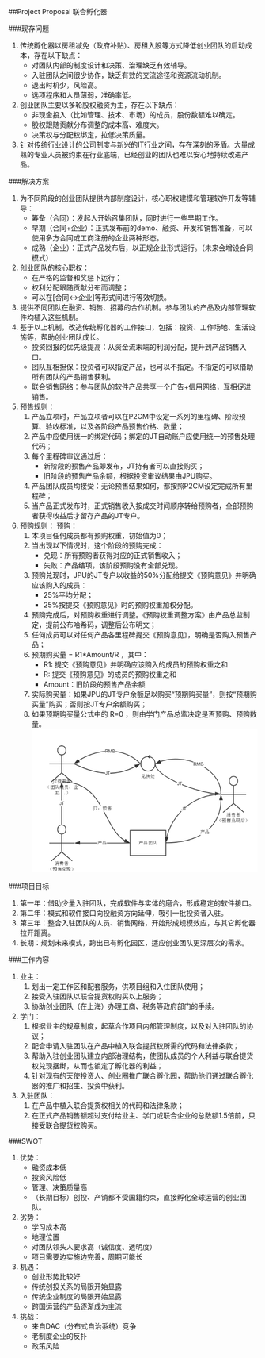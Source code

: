 ##Project Proposal
联合孵化器

###现存问题
1. 传统孵化器以房租减免（政府补贴）、房租入股等方式降低创业团队的启动成本，存在以下缺点：
	* 对团队内部的制度设计和决策、治理缺乏有效辅导。
	* 入驻团队之间很少协作，缺乏有效的交流途径和资源流动机制。
	* 退出时机少，风险高。
	* 选项程序和人员薄弱，准确率低。
2. 创业团队主要以多轮股权融资为主，存在以下缺点：
	* 非现金投入（比如管理、技术、市场）的成员，股份数额难以确定。
	* 股权跟随贡献分布调整的成本高、难度大。
	* 决策权与分配权绑定，拉低决策质量。
3. 针对传统行业设计的公司制度与新兴的IT行业之间，存在深刻的矛盾。大量成熟的专业人员被约束在行业底端，已经创业的团队也难以安心地持续改进产品。

###解决方案
1. 为不同阶段的创业团队提供内部制度设计，核心职权建模和管理软件开发等辅导：
	* 筹备（合同）：发起人开始召集团队，同时进行一些早期工作。
	* 早期（合同+企业）：正式发布前的demo、融资、开发和销售准备，可以使用多方合同或工商注册的企业两种形态。
	* 成熟（企业）：正式产品发布后，以正规企业形式运行。（未来会增设合同模式）
2. 创业团队的核心职权：
	* 在严格的监督和奖惩下运行；
	* 权利分配跟随贡献分布而调整；
	* 可以在[合同<->企业]等形式间进行等效切换。
3. 提供不同团队在融资、销售、招募的合作机制。参与团队的产品及内部管理软件均植入这些机制。
4. 基于以上机制，改造传统孵化器的工作接口，包括：投资、工作场地、生活设施等，帮助创业团队成长。
	* 投资回报的优先级提高：从资金流末端的利润分配，提升到产品销售入口。
	* 团队互相担保：投资者可以指定产品，也可以不指定。不指定的可以借助所有团队的产品销售获利。
	* 联合销售网络：参与团队的软件产品共享一个广告+信用网络，互相促进销售。
4. 预售规则：
	1. 产品立项时，产品立项者可以在P2CM中设定一系列的里程碑、阶段预算、验收标准，以及各阶段产品预售价格、数量；
	2. 产品中应使用统一的绑定代码；绑定的JT自动账户应使用统一的预售处理代码；
	3. 每个里程碑审议通过后：
		* 新阶段的预售产品即发布，JT持有者可以直接购买；
		* 旧阶段的预售产品余额，根据投资审议结果由JPU购买。
	4. 产品团队成员均接受：无论预售结果如何，都按照P2CM设定完成所有里程碑；
	5. 当产品正式发布时，正式销售收入按成交时间顺序转给预购者，全部预购者获得收益后才留存产品的JT专户。
5. 预购规则：
预购：
	1. 本项目任何成员都有预购权重，初始值为0；
	2. 当出现以下情况时，这个阶段的预购完成：
		* 兑现：所有预购者获得对应的正式销售收入；
		* 失败：产品结项，该阶段预购没有全部兑现。
	3. 预购兑现时，JPU的JT专户以收益的50%分配给提交《预购意见》并明确应该购入的成员：
		* 25%平均分配；
		* 25%按提交《预购意见》时的预购权重加权分配。
	4. 预购完成后，对预购权重进行调整。《预购权重调整方案》由产品总监制定，提前公布哈希码，调整后公布明文；
	3. 任何成员可以对任何产品各里程碑提交《预购意见》，明确是否购入预售产品；
	4. 预期购买量 = R1*Amount/R ，其中：
		* R1: 提交《预购意见》并明确应该购入的成员的预购权重之和
		* R: 提交《预购意见》的成员的预购权重之和
		* Amount：旧阶段的预售产品余额
	5. 实际购买量：如果JPU的JT专户余额足以购买“预期购买量”，则按“预期购买量”购买；否则按JT专户余额购买；
	6. 如果预期购买量公式中的 R=0 ，则由学门产品总监决定是否预购、预购数量。
![交易过程](交易.png)


###项目目标
1. 第一年：借助少量入驻团队，完成软件与实体的磨合，形成稳定的软件接口。
2. 第二年：模式和软件接口向投融资方向延伸，吸引一批投资者入驻。
3. 第三年：整合入驻团队的人员、销售网络，开始形成规模效应，与其它孵化器拉开距离。
4. 长期：规划未来模式，跨出已有孵化园区，适应创业团队更深层次的需求。

###工作内容
1. 业主：
	1. 划出一定工作区和配套服务，供项目组和入住团队使用；
	2. 接受入驻团队以联合提货权购买以上服务；
	3. 协助创业团队（在上海）办理工商、税务等政府部门的手续。
2. 学门：
	1. 根据业主的规章制度，起草合作项目内部管理制度，以及对入驻团队的协议；
	2. 配合申请入驻团队在产品中植入联合提货权所需的代码和法律条款；
	3. 帮助入驻创业团队建立内部治理结构，使团队成员的个人利益与联合提货权兑现捆绑，从而也锁定了孵化器的利益；
	4. 针对现有的天使投资人、创业圈推广联合孵化园，帮助他们通过联合孵化器的推广和招生、投资中获利。
3. 入驻团队：
	1. 在产品中植入联合提货权相关的代码和法律条款；
	2. 在正式产品销售额超过支付给业主、学门或联合企业的总数额1.5倍前，只接受联合提货权购买。

###SWOT
1. 优势：
	* 融资成本低
	* 投资风险低
	* 管理、决策质量高
	* （长期目标）创投、产销都不受国籍约束，直接孵化全球运营的创业团队。
2. 劣势：
	* 学习成本高
	* 地理位置
	* 对团队领头人要求高（诚信度、透明度）
	* 项目需要边实施边完善，周期可能长
3. 机遇：
	* 创业形势比较好
	* 传统创投关系的局限开始显露
	* 传统企业制度的局限开始显露
	* 跨国运营的产品逐渐成为主流
4. 挑战：
	* 来自DAC（分布式自治系统）竞争
	* 老制度企业的反扑
	* 政策风险

